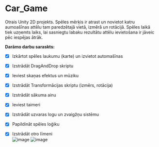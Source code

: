 # Car_Game
Otrais Unity 2D projekts.
Spēles mērķis ir atrast un novietot katru 
aumoašīnas attēlu tam paredzētajā vietā, 
izmērā un rotācijā. Spēles laikā tiek uzņemts laiks, 
lai sasniegtu labaku rezultātu attēlu ievietošana ir 
jāveic pēc iespējas ātrāk.

**Darāmo darbu saraskts:**
- [x] Izkārtot spēles laukumu (karte) un izvietot automašīnas
- [x] Izstrādāt DragAndDrop skriptu
- [x] Ieviest skaņas efektus un mūziku
- [x] Izstrādāt Transformācijas skriptu (izmērs, rotācija)
- [x] Izstrādāt sākuma ainu
- [x] Ieviest taimeri
- [x] Izstrādāt uzvaras logu un zvaigžņu sistēmu
- [x] Papildināt spēles loģiku
- [x] Izstrādāt otro līmeni <br>
![image](https://github.com/user-attachments/assets/b711c121-7bef-45f6-8343-d30d67704f06)
![image](https://github.com/user-attachments/assets/ece8336b-eaff-468e-9ed2-ab4536493247)

